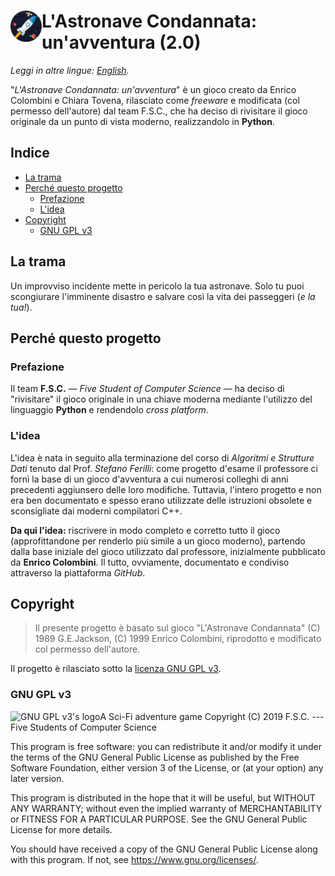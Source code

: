 <h1><img src="docs/assets/images/Logo/Logo.png" alt="Logo app" align="left" width="50px" /> L'Astronave Condannata: un'avventura (2.0)</h1>

*Leggi in altre lingue: [English](/README.md).*

"_L'Astronave Condannata: un'avventura_" è un gioco creato da Enrico Colombini e
Chiara Tovena, rilasciato come _freeware_ e modificata (col permesso
dell'autore) dal team F.S.C., che ha deciso di rivisitare il gioco originale da
un punto di vista moderno, realizzandolo in **Python**.

<h2>Indice</h2>

- [La trama](#la-trama)
- [Perché questo progetto](#perch%C3%A9-questo-progetto)
  - [Prefazione](#prefazione)
  - [L'idea](#lidea)
- [Copyright](#copyright)
  - [GNU GPL v3](#gnu-gpl-v3)

## La trama

Un improvviso incidente mette in pericolo la tua astronave. Solo tu puoi
scongiurare l'imminente disastro e salvare così la vita dei passeggeri (_e la
tua!_).

## Perché questo progetto

### Prefazione

Il team **F.S.C.** &mdash; _Five Student of Computer Science_ &mdash; ha deciso
di "rivisitare" il gioco originale in una chiave moderna mediante l'utilizzo del
linguaggio **Python** e rendendolo _cross platform_.

### L'idea

L'idea è nata in seguito alla terminazione del corso di _Algoritmi e Strutture
Dati_ tenuto dal Prof. _Stefano Ferilli_: come progetto d'esame il professore ci
fornì la base di un gioco d'avventura a cui numerosi colleghi di anni precedenti
aggiunsero delle loro modifiche. Tuttavia, l'intero progetto e non era ben
documentato e spesso erano utilizzate delle istruzioni obsolete e sconsigliate
dai moderni compilatori C++.

**Da qui l'idea:** riscrivere in modo completo e corretto tutto il gioco
(approfittandone per renderlo più simile a un gioco moderno), partendo dalla
base iniziale del gioco utilizzato dal professore, inizialmente pubblicato da
**Enrico Colombini**. Il tutto, ovviamente, documentato e condiviso attraverso
la piattaforma *GitHub*.

## Copyright

> Il presente progetto è basato sul gioco "L'Astronave Condannata" (C) 1989
> G.E.Jackson, (C) 1999 Enrico Colombini, riprodotto e modificato col permesso
> dell'autore.

Il progetto è rilasciato sotto la [licenza GNU GPL v3](/LICENSE).

### GNU GPL v3

<img src="https://www.gnu.org/graphics/gplv3-127x51.png" alt="GNU GPL v3's logo"
align="left"> A Sci-Fi adventure game Copyright (C) 2019  F.S.C. --- Five
Students of Computer Science

This program is free software: you can redistribute it and/or modify it under
the terms of the GNU General Public License as published by the Free Software
Foundation, either version 3 of the License, or (at your option) any later
version.

This program is distributed in the hope that it will be useful, but WITHOUT ANY
WARRANTY; without even the implied warranty of MERCHANTABILITY or FITNESS FOR A
PARTICULAR PURPOSE.  See the GNU General Public License for more details.

You should have received a copy of the GNU General Public License along with
this program.  If not, see <https://www.gnu.org/licenses/>.
